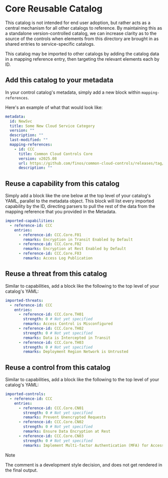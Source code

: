# Core Reusable Catalog

This catalog is not intended for end user adoption, but rather acts as a central mechanism for all other catalogs to reference. By maintaining this as a standalone version-controlled catalog, we can increase clarity as to the source of the controls when elements from this directory are brought in as shared entries to service-specific catalogs.

This catalog may be imported to other catalogs by adding the catalog data in a mapping reference entry, then targeting the relevant elements each by ID.

## Add this catalog to your metadata

In your control catalog's metadata, simply add a new block within `mapping-references`.

Here's an example of what that would look like:

```yaml
metadata:
  id: NewSvc
  title: Some New Cloud Service Category
  version: ""
  description: ""
  last-modified: ""
  mapping-references:
    - id: CCC
      title: Common Cloud Controls Core
      version: v2025.08
      url: https://github.com/finos/common-cloud-controls/releases/tag/v2025.08.Core
      description: ""
```

## Reuse a capability from this catalog

Simply add a block like the one below at the top level of your catalog's YAML, parallel to the metadata object.
This block will list every imported capability by the ID, directing parsers to pull the rest of the data from the mapping reference that you provided in the Metadata.

```yaml
imported-capabilities:
  - reference-id: CCC
    entries:
      - reference-id: CCC.Core.F01
        remarks: Encryption in Transit Enabled by Default
      - reference-id: CCC.Core.F02
        remarks: Encryption at Rest Enabled by Default
      - reference-id: CCC.Core.F03
        remarks: Access Log Publication
```

## Reuse a threat from this catalog

Similar to capabilities, add a block like the following to the top level of your catalog's YAML:

```yaml
imported-threats:
  - reference-id: CCC
    entries:
      - reference-id: CCC.Core.TH01
        strength: 0 # Not yet specified
        remarks: Access Control is Misconfigured
      - reference-id: CCC.Core.TH02
        strength: 0 # Not yet specified
        remarks: Data is Intercepted in Transit
      - reference-id: CCC.Core.TH03
        strength: 0 # Not yet specified
        remarks: Deployment Region Network is Untrusted
```

## Reuse a control from this catalog

Similar to capabilities, add a block like the following to the top level of your catalog's YAML:

```yaml
imported-controls:
  - reference-id: CCC
    entries:
      - reference-id: CCC.Core.CN01
        strength: 0 # Not yet specified
        remarks: Prevent Unencrypted Requests
      - reference-id: CCC.Core.CN02
        strength: 0 # Not yet specified
        remarks: Ensure Data Encryption at Rest
      - reference-id: CCC.Core.CN03
        strength: 0 # Not yet specified
        remarks: Implement Multi-factor Authentication (MFA) for Access
```

> [!NOTE]
>
> The comment is a development style decision, and does not get rendered in the final output.
